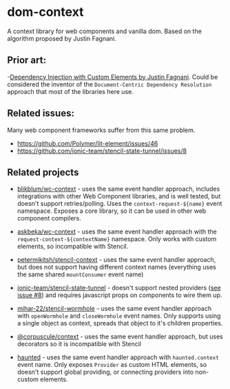 # dom-context

A context library for web components and vanilla dom. Based on the algorithm proposed by Justin Fagnani.

## Prior art:

-[Dependency Injection with Custom Elements by Justin Fagnani](https://www.youtube.com/watch?v=6o5zaKHedTE&feature=youtu.be). Could be considered the inventor of the `Document-Centric Dependency Resolution` approach that most of the libraries here use.

## Related issues:

Many web component frameworks suffer from this same problem.

- https://github.com/Polymer/lit-element/issues/46
- https://github.com/ionic-team/stencil-state-tunnel/issues/8

## Related projects

- [blikblum/wc-context](https://github.com/blikblum/wc-context) - uses the same event handler approach, includes integrations with other Web Component libraries, and is well tested, but doesn't support retries/polling. Uses the `context-request-${name}` event namespace. Exposes a core library, so it can be used in other web component compilers.

- [askbeka/wc-context](https://github.com/askbeka/wc-context) - uses the same event handler approach with the `request-context-${contextName}` namespace. Only works with custom elements, so incompatible with Stencil.

- [petermikitsh/stencil-context](https://github.com/petermikitsh/stencil-context) - uses the same event handler approach, but does not support having different context names (everything uses the same shared `mountConsumer` event name)

- [ionic-team/stencil-state-tunnel](https://github.com/ionic-team/stencil-state-tunnel) - doesn't support nested providers ([see issue #8](https://github.com/ionic-team/stencil-state-tunnel/issues/8#issuecomment-655845289)) and requires javascript props on components to wire them up.

- [mihar-22/stencil-wormhole](https://github.com/mihar-22/stencil-wormhole) - uses the same event handler approach with `openWormhole` and `closeWormhole` event names. Only supports using a single object as context, spreads that object to it's children properties.

- [@corpuscule/context](https://github.com/corpusculejs/corpuscule/tree/master/packages/context) - uses the same event handler approach, but uses decorators so it is incompatible with Stencil

- [haunted](https://github.com/matthewp/haunted) - uses the same event handler approach with `haunted.context` event name. Only exposes `Provider` as custom HTML elements, so doesn't support global providing, or connecting providers into non-custom elements.
